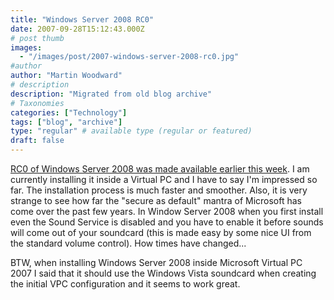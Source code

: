 ```yaml
---
title: "Windows Server 2008 RC0"
date: 2007-09-28T15:12:43.000Z
# post thumb
images:
  - "/images/post/2007-windows-server-2008-rc0.jpg"
#author
author: "Martin Woodward"
# description
description: "Migrated from old blog archive"
# Taxonomies
categories: ["Technology"]
tags: ["blog", "archive"]
type: "regular" # available type (regular or featured)
draft: false
---
```


[RC0 of Windows Server 2008 was made available earlier this week](http://www.microsoft.com/windowsserver2008/audsel.mspx).  I am currently installing it inside a Virtual PC and I have to say I'm impressed so far.  The installation process is much faster and smoother.  Also, it is very strange to see how far the "secure as default" mantra of Microsoft has come over the past few years.  In Window Server 2008 when you first install even the Sound Service is disabled and you have to enable it before sounds will come out of your soundcard (this is made easy by some nice UI from the standard volume control).  How times have changed...   

BTW, when installing Windows Server 2008 inside Microsoft Virtual PC 2007 I said that it should use the Windows Vista soundcard when creating the initial VPC configuration and it seems to work great.